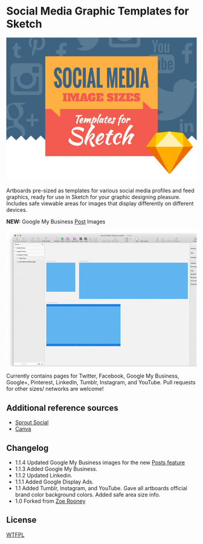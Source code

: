 # Social Media Graphic Templates for Sketch

![ScreenShot](preview1.jpg) 

Artboards pre-sized as templates for various social media profiles and feed graphics, ready for use in Sketch for your graphic designing pleasure. Includes safe viewable areas for images that display differently on different devices.

**NEW:** Google My Business [Post](https://smallbusiness.googleblog.com/2017/06/make-your-business-stand-out-on-google.html) Images

![ScreenShot](preview.gif) 

Currently contains pages for Twitter, Facebook, Google My Business, Google+, Pinterest, LinkedIn, Tumblr, Instagram, and YouTube. Pull requests for other sizes/ networks are welcome!


## Additional reference sources
* [Sprout Social](http://sproutsocial.com/insights/social-media-image-sizes-guide/)
* [Canva](https://designschool.canva.com/blog/social-media-image-size/)

## Changelog
* 1.1.4 Updated Google My Business images for the new [Posts feature](https://smallbusiness.googleblog.com/2017/06/make-your-business-stand-out-on-google.html)
* 1.1.3 Added Google My Business.
* 1.1.2 Updated Linkedin.
* 1.1.1 Added Google Display Ads.
* 1.1 Added Tumblr, Instagram, and YouTube. Gave all  artboards official brand color background colors. Added safe area size info.
* 1.0 Forked from [Zoe Rooney](http://zoerooney.com)


License
------------
[WTFPL](http://www.wtfpl.net/)
